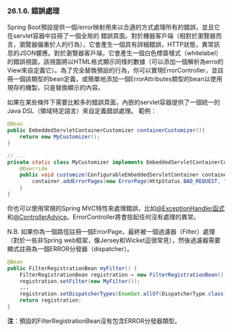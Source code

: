 ### 26.1.6. 錯誤處理

Spring Boot預設提供一個/error映射用來以合適的方式處理所有的錯誤，並且它在servlet容器中註冊了一個全局的
錯誤頁面。對於機器客戶端（相對於瀏覽器而言，瀏覽器偏重於人的行為），它會產生一個具有詳細錯誤，HTTP狀態，異常訊息的JSON響應。對於瀏覽器客戶端，它會產生一個白色標簽樣式（whitelabel）的錯誤視圖，該視圖將以HTML格式顯示同樣的數據（可以添加一個解析為erro的View來自定義它）。為了完全替換預設的行為，你可以實現ErrorController，並註冊一個該類型的bean定義，或簡單地添加一個ErrorAttributes類型的bean以使用現存的機製，只是替換顯示的內容。

如果在某些條件下需要比較多的錯誤頁面，內嵌的servlet容器提供了一個統一的Java DSL（領域特定語言）來自定義錯誤處理。
範例：
```java
@Bean
public EmbeddedServletContainerCustomizer containerCustomizer(){
    return new MyCustomizer();
}

// ...
private static class MyCustomizer implements EmbeddedServletContainerCustomizer {
    @Override
    public void customize(ConfigurableEmbeddedServletContainer container) {
        container.addErrorPages(new ErrorPage(HttpStatus.BAD_REQUEST, "/400"));
    }
}
```
你也可以使用常規的Spring MVC特性來處理錯誤，比如[@ExceptionHandler函式](http://docs.spring.io/spring/docs/4.1.4.RELEASE/spring-framework-reference/htmlsingle/#mvc-exceptionhandlers)和[@ControllerAdvice](http://docs.spring.io/spring/docs/4.1.4.RELEASE/spring-framework-reference/htmlsingle/#mvc-ann-controller-advice)。ErrorController將會撿起任何沒有處理的異常。

N.B. 如果你為一個路徑註冊一個ErrorPage，最終被一個過濾器（Filter）處理（對於一些非Spring web框架，像Jersey和Wicket這很常見），然後過濾器需要顯式註冊為一個ERROR分發器（dispatcher）。
```java
@Bean
public FilterRegistrationBean myFilter() {
    FilterRegistrationBean registration = new FilterRegistrationBean();
    registration.setFilter(new MyFilter());
    ...
    registration.setDispatcherTypes(EnumSet.allOf(DispatcherType.class));
    return registration;
}
```
**注**：預設的FilterRegistrationBean沒有包含ERROR分發器類型。
